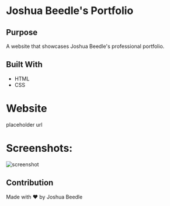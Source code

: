 # Joshua Beedle's Portfolio

## Purpose
A website that showcases Joshua Beedle's professional portfolio.

## Built With
* HTML
* CSS

# Website
placeholder url

# Screenshots:
![screenshot](placeholder)

## Contribution
Made with ❤️ by Joshua Beedle
